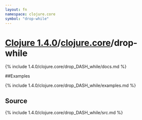 ```yaml
---
layout: fn
namespace: clojure.core
symbol: "drop-while"
---
```


# [Clojure 1.4.0](../../)/[clojure.core](../)/drop-while

{% include 1.4.0/clojure.core/drop_DASH_while/docs.md %}

##Examples

{% include 1.4.0/clojure.core/drop_DASH_while/examples.md %}
## Source
{% include 1.4.0/clojure.core/drop_DASH_while/src.md %}

